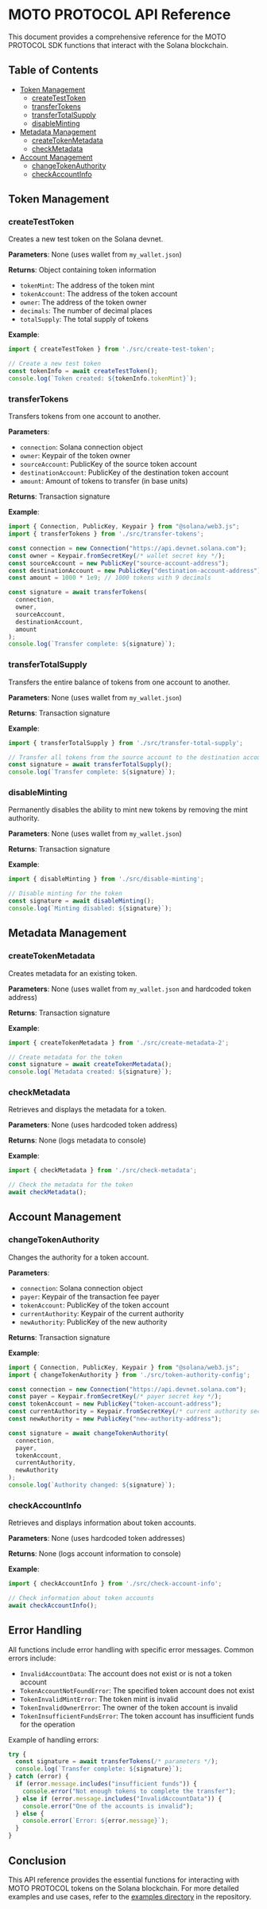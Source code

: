 # MOTO PROTOCOL API Reference

This document provides a comprehensive reference for the MOTO PROTOCOL SDK functions that interact with the Solana blockchain.

## Table of Contents

- [Token Management](#token-management)
  - [createTestToken](#createtesttoken)
  - [transferTokens](#transfertokens)
  - [transferTotalSupply](#transfertotalsupply)
  - [disableMinting](#disableminting)
- [Metadata Management](#metadata-management)
  - [createTokenMetadata](#createtokenmetadata)
  - [checkMetadata](#checkmetadata)
- [Account Management](#account-management)
  - [changeTokenAuthority](#changetokenauthority)
  - [checkAccountInfo](#checkaccountinfo)

## Token Management

### createTestToken

Creates a new test token on the Solana devnet.

**Parameters**: None (uses wallet from `my_wallet.json`)

**Returns**: Object containing token information
- `tokenMint`: The address of the token mint
- `tokenAccount`: The address of the token account
- `owner`: The address of the token owner
- `decimals`: The number of decimal places
- `totalSupply`: The total supply of tokens

**Example**:
```typescript
import { createTestToken } from './src/create-test-token';

// Create a new test token
const tokenInfo = await createTestToken();
console.log(`Token created: ${tokenInfo.tokenMint}`);
```

### transferTokens

Transfers tokens from one account to another.

**Parameters**:
- `connection`: Solana connection object
- `owner`: Keypair of the token owner
- `sourceAccount`: PublicKey of the source token account
- `destinationAccount`: PublicKey of the destination token account
- `amount`: Amount of tokens to transfer (in base units)

**Returns**: Transaction signature

**Example**:
```typescript
import { Connection, PublicKey, Keypair } from "@solana/web3.js";
import { transferTokens } from './src/transfer-tokens';

const connection = new Connection("https://api.devnet.solana.com");
const owner = Keypair.fromSecretKey(/* wallet secret key */);
const sourceAccount = new PublicKey("source-account-address");
const destinationAccount = new PublicKey("destination-account-address");
const amount = 1000 * 1e9; // 1000 tokens with 9 decimals

const signature = await transferTokens(
  connection,
  owner,
  sourceAccount,
  destinationAccount,
  amount
);
console.log(`Transfer complete: ${signature}`);
```

### transferTotalSupply

Transfers the entire balance of tokens from one account to another.

**Parameters**: None (uses wallet from `my_wallet.json`)

**Returns**: Transaction signature

**Example**:
```typescript
import { transferTotalSupply } from './src/transfer-total-supply';

// Transfer all tokens from the source account to the destination account
const signature = await transferTotalSupply();
console.log(`Transfer complete: ${signature}`);
```

### disableMinting

Permanently disables the ability to mint new tokens by removing the mint authority.

**Parameters**: None (uses wallet from `my_wallet.json`)

**Returns**: Transaction signature

**Example**:
```typescript
import { disableMinting } from './src/disable-minting';

// Disable minting for the token
const signature = await disableMinting();
console.log(`Minting disabled: ${signature}`);
```

## Metadata Management

### createTokenMetadata

Creates metadata for an existing token.

**Parameters**: None (uses wallet from `my_wallet.json` and hardcoded token address)

**Returns**: Transaction signature

**Example**:
```typescript
import { createTokenMetadata } from './src/create-metadata-2';

// Create metadata for the token
const signature = await createTokenMetadata();
console.log(`Metadata created: ${signature}`);
```

### checkMetadata

Retrieves and displays the metadata for a token.

**Parameters**: None (uses hardcoded token address)

**Returns**: None (logs metadata to console)

**Example**:
```typescript
import { checkMetadata } from './src/check-metadata';

// Check the metadata for the token
await checkMetadata();
```

## Account Management

### changeTokenAuthority

Changes the authority for a token account.

**Parameters**:
- `connection`: Solana connection object
- `payer`: Keypair of the transaction fee payer
- `tokenAccount`: PublicKey of the token account
- `currentAuthority`: Keypair of the current authority
- `newAuthority`: PublicKey of the new authority

**Returns**: Transaction signature

**Example**:
```typescript
import { Connection, PublicKey, Keypair } from "@solana/web3.js";
import { changeTokenAuthority } from './src/token-authority-config';

const connection = new Connection("https://api.devnet.solana.com");
const payer = Keypair.fromSecretKey(/* payer secret key */);
const tokenAccount = new PublicKey("token-account-address");
const currentAuthority = Keypair.fromSecretKey(/* current authority secret key */);
const newAuthority = new PublicKey("new-authority-address");

const signature = await changeTokenAuthority(
  connection,
  payer,
  tokenAccount,
  currentAuthority,
  newAuthority
);
console.log(`Authority changed: ${signature}`);
```

### checkAccountInfo

Retrieves and displays information about token accounts.

**Parameters**: None (uses hardcoded token addresses)

**Returns**: None (logs account information to console)

**Example**:
```typescript
import { checkAccountInfo } from './src/check-account-info';

// Check information about token accounts
await checkAccountInfo();
```

## Error Handling

All functions include error handling with specific error messages. Common errors include:

- `InvalidAccountData`: The account does not exist or is not a token account
- `TokenAccountNotFoundError`: The specified token account does not exist
- `TokenInvalidMintError`: The token mint is invalid
- `TokenInvalidOwnerError`: The owner of the token account is invalid
- `TokenInsufficientFundsError`: The token account has insufficient funds for the operation

Example of handling errors:
```typescript
try {
  const signature = await transferTokens(/* parameters */);
  console.log(`Transfer complete: ${signature}`);
} catch (error) {
  if (error.message.includes("insufficient funds")) {
    console.error("Not enough tokens to complete the transfer");
  } else if (error.message.includes("InvalidAccountData")) {
    console.error("One of the accounts is invalid");
  } else {
    console.error(`Error: ${error.message}`);
  }
}
```

## Conclusion

This API reference provides the essential functions for interacting with MOTO PROTOCOL tokens on the Solana blockchain. For more detailed examples and use cases, refer to the [examples directory](https://github.com/MOTOPROTOCOL/MOTOPROTOCOL_Journey/tree/main/docs/examples) in the repository.

